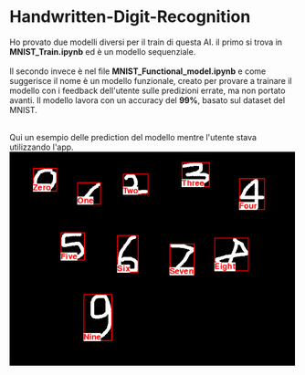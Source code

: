 # Handwritten-Digit-Recognition
Ho provato due modelli diversi per il train di questa AI. il primo si trova in **MNIST_Train.ipynb** ed è un modello sequenziale. <br> <br>
Il secondo invece è nel file **MNIST_Functional_model.ipynb** e come suggerisce il nome è un modello funzionale, creato per provare a trainare il modello con i feedback dell'utente sulle predizioni errate, ma non portato avanti.
Il modello lavora con un accuracy del **99%**, basato sul dataset del MNIST. <br> <br>

Qui un esempio delle prediction del modello mentre l'utente stava utilizzando l'app.
 <img src="screenshot_digitRec.png" alt="sample" title="sample" style="display:block; margin-right: 20px;" width="500">
